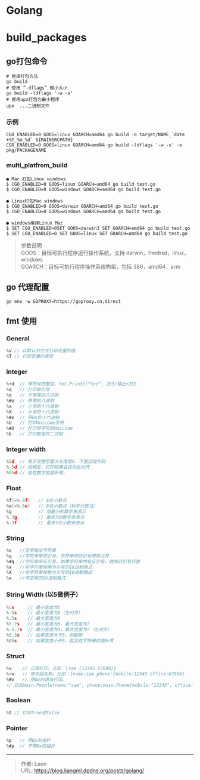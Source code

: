 # Golang

# build_packages

## go打包命令
```shell
# 常规打包方法
go build                      
# 使用 “-dflags” 缩小大小
go build -ldflags '-w -s'
# 使用upx打包为最小程序
upx  ...二进制文件
```
### 示例
```shell
CGO_ENABLED=0 GOOS=linux GOARCH=amd64 go build -o target/NAME_`date +%Y_%m_%d` ${MAINSRCPATH}
CGO_ENABLED=0 GOOS=linux GOARCH=amd64 go build -ldflags '-w -s' -o pkg/PACKAGENAME
```
### multi_platfrom_build
```shell
● Mac 打包Linux windows
$ CGO_ENABLED=0 GOOS=linux GOARCH=amd64 go build test.go
$ CGO_ENABLED=0 GOOS=windows GOARCH=amd64 go build test.go

● Linux打包Mac windows
$ CGO_ENABLED=0 GOOS=darwin GOARCH=amd64 go build test.go
$ CGO_ENABLED=0 GOOS=windows GOARCH=amd64 go build test.go

● windows编译Linux Mac
$ SET CGO_ENABLED=0SET GOOS=darwin3 SET GOARCH=amd64 go build test.go
$ SET CGO_ENABLED=0 SET GOOS=linux SET GOARCH=amd64 go build test.go
```
> 参数说明<br>
> GOOS：目标可执行程序运行操作系统，支持 darwin，freebsd，linux，windows<br>
> GOARCH：目标可执行程序操作系统构架，包括 386，amd64，arm

## go 代理配置
```shell
go env -w GOPROXY=https://goproxy.cn,direct
```
## fmt 使用
### General
```go
%v // 以默认的方式打印变量的值
%T // 打印变量的类型
```
### Integer
```go
%+d  // 带符号的整型，fmt.Printf("%+d", 255)输出+255
%q   // 打印单引号
%o   // 不带零的八进制
%#o  // 带零的八进制
%x   // 小写的十六进制
%X   // 大写的十六进制
%#x  // 带0x的十六进制
%U   // 打印Unicode字符
%#U  // 打印带字符的Unicode
%b   // 打印整型的二进制
```
### Integer width
```go
%5d  // 表示该整型最大长度是5，下面这段代码
%-5d // 则相反，打印结果会自动左对齐
%05d // 会在数字前面补零。
```
### Float
```go
%f(=%.6f)   // 6位小数点
%e(=%.6e)   // 6位小数点（科学计数法）
%g          // 用最少的数字来表示
%.3g        // 最多3位数字来表示
%.3f        // 最多3位小数来表示
```
### String
```go
%s   //正常输出字符串
%q   //字符串带双引号，字符串中的引号带转义符
%#q  //字符串带反引号，如果字符串内有反引号，就用双引号代替
%x   //将字符串转换为小写的16进制格式
%X   //将字符串转换为大写的16进制格式
%x   //带空格的16进制格式
```
### String Width (以5做例子）
```go
%5s     // 最小宽度为5
%-5s    // 最小宽度为5（左对齐）
%.5s    // 最大宽度为5
%5.7s   // 最小宽度为5，最大宽度为7
%-5.7s  // 最小宽度为5，最大宽度为7（左对齐）
%5.3s   // 如果宽度大于3，则截断
%05s    // 如果宽度小于5，就会在字符串前面补零
```
### Struct
```go
%v    // 正常打印。比如：{sam {12345 67890}}
%+v   // 带字段名称。比如：{name:sam phone:{mobile:12345 office:67890}
%#v   // 用Go的语法打印。
// 比如main.People{name:"sam", phone:main.Phone{mobile:"12345", office:"67890"}}
```
### Boolean
```go
%t // 打印true或false
```

### Pointer
```go
%p   // 带0x的指针
%#p  // 不带0x的指针
```

---

> 作者: Leon  
> URL: https://blog.liangml.dpdns.org/posts/golang/  

